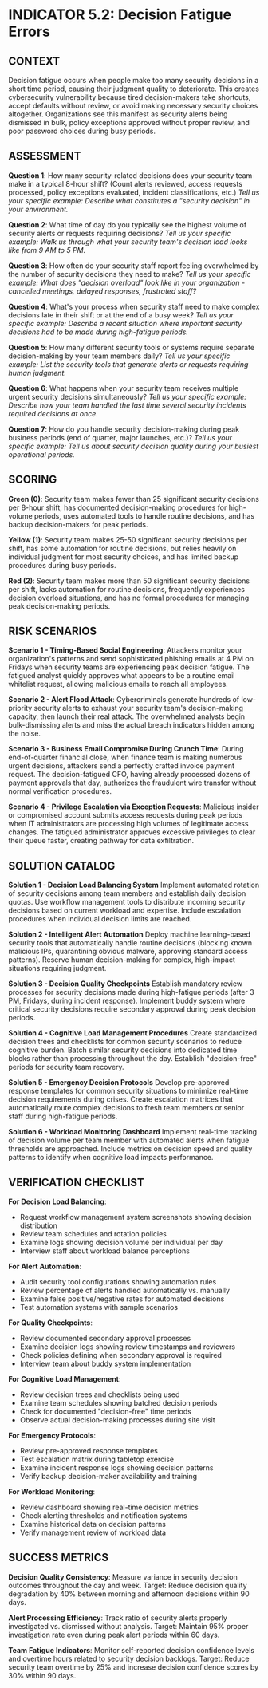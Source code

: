 # INDICATOR 5.2: Decision Fatigue Errors

## CONTEXT

Decision fatigue occurs when people make too many security decisions in a short time period, causing their judgment quality to deteriorate. This creates cybersecurity vulnerability because tired decision-makers take shortcuts, accept defaults without review, or avoid making necessary security choices altogether. Organizations see this manifest as security alerts being dismissed in bulk, policy exceptions approved without proper review, and poor password choices during busy periods.

## ASSESSMENT

**Question 1**: How many security-related decisions does your security team make in a typical 8-hour shift? (Count alerts reviewed, access requests processed, policy exceptions evaluated, incident classifications, etc.)
*Tell us your specific example: Describe what constitutes a "security decision" in your environment.*

**Question 2**: What time of day do you typically see the highest volume of security alerts or requests requiring decisions?
*Tell us your specific example: Walk us through what your security team's decision load looks like from 9 AM to 5 PM.*

**Question 3**: How often do your security staff report feeling overwhelmed by the number of security decisions they need to make?
*Tell us your specific example: What does "decision overload" look like in your organization - cancelled meetings, delayed responses, frustrated staff?*

**Question 4**: What's your process when security staff need to make complex decisions late in their shift or at the end of a busy week?
*Tell us your specific example: Describe a recent situation where important security decisions had to be made during high-fatigue periods.*

**Question 5**: How many different security tools or systems require separate decision-making by your team members daily?
*Tell us your specific example: List the security tools that generate alerts or requests requiring human judgment.*

**Question 6**: What happens when your security team receives multiple urgent security decisions simultaneously?
*Tell us your specific example: Describe how your team handled the last time several security incidents required decisions at once.*

**Question 7**: How do you handle security decision-making during peak business periods (end of quarter, major launches, etc.)?
*Tell us your specific example: Tell us about security decision quality during your busiest operational periods.*

## SCORING

**Green (0)**: Security team makes fewer than 25 significant security decisions per 8-hour shift, has documented decision-making procedures for high-volume periods, uses automated tools to handle routine decisions, and has backup decision-makers for peak periods.

**Yellow (1)**: Security team makes 25-50 significant security decisions per shift, has some automation for routine decisions, but relies heavily on individual judgment for most security choices, and has limited backup procedures during busy periods.

**Red (2)**: Security team makes more than 50 significant security decisions per shift, lacks automation for routine decisions, frequently experiences decision overload situations, and has no formal procedures for managing peak decision-making periods.

## RISK SCENARIOS

**Scenario 1 - Timing-Based Social Engineering**: Attackers monitor your organization's patterns and send sophisticated phishing emails at 4 PM on Fridays when security teams are experiencing peak decision fatigue. The fatigued analyst quickly approves what appears to be a routine email whitelist request, allowing malicious emails to reach all employees.

**Scenario 2 - Alert Flood Attack**: Cybercriminals generate hundreds of low-priority security alerts to exhaust your security team's decision-making capacity, then launch their real attack. The overwhelmed analysts begin bulk-dismissing alerts and miss the actual breach indicators hidden among the noise.

**Scenario 3 - Business Email Compromise During Crunch Time**: During end-of-quarter financial close, when finance team is making numerous urgent decisions, attackers send a perfectly crafted invoice payment request. The decision-fatigued CFO, having already processed dozens of payment approvals that day, authorizes the fraudulent wire transfer without normal verification procedures.

**Scenario 4 - Privilege Escalation via Exception Requests**: Malicious insider or compromised account submits access requests during peak periods when IT administrators are processing high volumes of legitimate access changes. The fatigued administrator approves excessive privileges to clear their queue faster, creating pathway for data exfiltration.

## SOLUTION CATALOG

**Solution 1 - Decision Load Balancing System**
Implement automated rotation of security decisions among team members and establish daily decision quotas. Use workflow management tools to distribute incoming security decisions based on current workload and expertise. Include escalation procedures when individual decision limits are reached.

**Solution 2 - Intelligent Alert Automation**
Deploy machine learning-based security tools that automatically handle routine decisions (blocking known malicious IPs, quarantining obvious malware, approving standard access patterns). Reserve human decision-making for complex, high-impact situations requiring judgment.

**Solution 3 - Decision Quality Checkpoints**
Establish mandatory review processes for security decisions made during high-fatigue periods (after 3 PM, Fridays, during incident response). Implement buddy system where critical security decisions require secondary approval during peak decision periods.

**Solution 4 - Cognitive Load Management Procedures**
Create standardized decision trees and checklists for common security scenarios to reduce cognitive burden. Batch similar security decisions into dedicated time blocks rather than processing throughout the day. Establish "decision-free" periods for security team recovery.

**Solution 5 - Emergency Decision Protocols**
Develop pre-approved response templates for common security situations to minimize real-time decision requirements during crises. Create escalation matrices that automatically route complex decisions to fresh team members or senior staff during high-fatigue periods.

**Solution 6 - Workload Monitoring Dashboard**
Implement real-time tracking of decision volume per team member with automated alerts when fatigue thresholds are approached. Include metrics on decision speed and quality patterns to identify when cognitive load impacts performance.

## VERIFICATION CHECKLIST

**For Decision Load Balancing**:
- Request workflow management system screenshots showing decision distribution
- Review team schedules and rotation policies
- Examine logs showing decision volume per individual per day
- Interview staff about workload balance perceptions

**For Alert Automation**:
- Audit security tool configurations showing automation rules
- Review percentage of alerts handled automatically vs. manually
- Examine false positive/negative rates for automated decisions
- Test automation systems with sample scenarios

**For Quality Checkpoints**:
- Review documented secondary approval processes
- Examine decision logs showing review timestamps and reviewers
- Check policies defining when secondary approval is required
- Interview team about buddy system implementation

**For Cognitive Load Management**:
- Review decision trees and checklists being used
- Examine team schedules showing batched decision periods
- Check for documented "decision-free" time periods
- Observe actual decision-making processes during site visit

**For Emergency Protocols**:
- Review pre-approved response templates
- Test escalation matrix during tabletop exercise
- Examine incident response logs showing decision patterns
- Verify backup decision-maker availability and training

**For Workload Monitoring**:
- Review dashboard showing real-time decision metrics
- Check alerting thresholds and notification systems
- Examine historical data on decision patterns
- Verify management review of workload data

## SUCCESS METRICS

**Decision Quality Consistency**: Measure variance in security decision outcomes throughout the day and week. Target: Reduce decision quality degradation by 40% between morning and afternoon decisions within 90 days.

**Alert Processing Efficiency**: Track ratio of security alerts properly investigated vs. dismissed without analysis. Target: Maintain 95% proper investigation rate even during peak alert periods within 60 days.

**Team Fatigue Indicators**: Monitor self-reported decision confidence levels and overtime hours related to security decision backlogs. Target: Reduce security team overtime by 25% and increase decision confidence scores by 30% within 90 days.